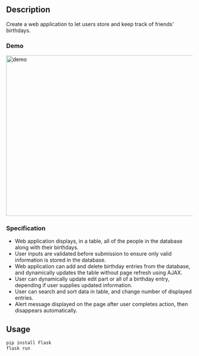 ## Description
Create a web application to let users store and keep track of friends' birthdays.

### Demo

<img src="https://user-images.githubusercontent.com/74436899/112734248-7d6c6e80-8f3c-11eb-9066-95dec9380b41.gif" width="600px" height="433px" alt="demo">

### Specification

* Web application displays, in a table, all of the people in the database along with their birthdays.
* User inputs are validated before submission to ensure only valid information is stored in the database.
* Web application can add and delete birthday entries from the database, and dynamically updates the table without page refresh using AJAX.
* User can dynamically update edit part or all of a birthday entry, depending if user supplies updated information.
* User can search and sort data in table, and change number of displayed entries.
* Alert message displayed on the page after user completes action, then disappears automatically.


## Usage
```bash
pip install Flask
flask run
```
